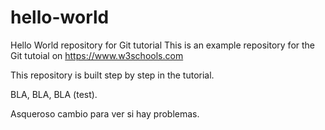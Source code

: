 # hello-world
Hello World repository for Git tutorial
This is an example repository for the Git tutoial on https://www.w3schools.com

This repository is built step by step in the tutorial.

BLA, BLA, BLA (test).

Asqueroso cambio para ver si hay problemas.
